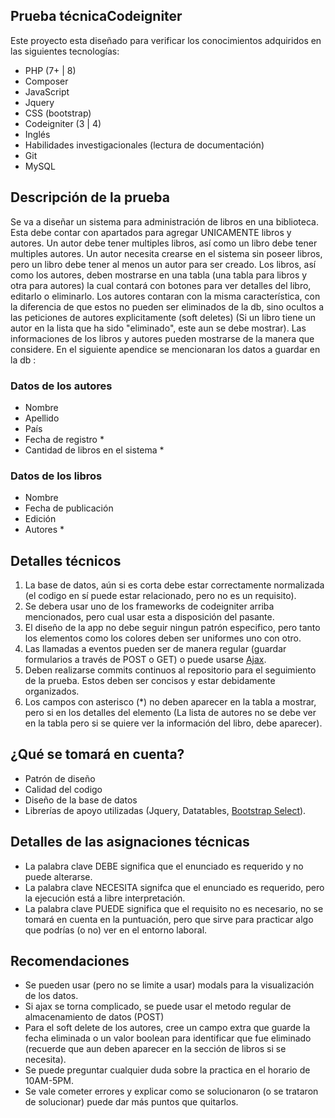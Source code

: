 ## Prueba técnicaCodeigniter

Este proyecto esta diseñado para verificar los conocimientos adquiridos en las siguientes tecnologías:

 - PHP (7+ | 8)
 - Composer
 - JavaScript
 - Jquery
 - CSS (bootstrap)
 - Codeigniter (3 | 4)
 - Inglés 
 - Habilidades investigacionales (lectura de documentación)
 - Git
 - MySQL

## Descripción de la prueba

Se va a diseñar un sistema para administración de libros en una biblioteca. Esta debe contar con apartados para agregar UNICAMENTE libros y autores. Un autor debe tener multiples libros, así como un libro debe tener multiples autores. Un autor necesita crearse en el sistema sin poseer libros, pero un libro debe tener al menos un autor para ser creado. Los libros, así como los autores, deben mostrarse en una tabla (una tabla para libros y otra para autores) la cual contará con botones para ver detalles del libro, editarlo o eliminarlo. Los autores contaran con la misma característica, con la diferencia de que estos no pueden ser eliminados de la db, sino ocultos a las peticiones de autores explicitamente (soft deletes) (Si un libro tiene un autor en la lista que ha sido "eliminado", este aun se debe mostrar). Las informaciones de los libros y autores pueden mostrarse de la manera que considere. En el siguiente apendice se mencionaran los datos a guardar en la db :

### Datos de los autores

 - Nombre 
 - Apellido 
 - País 
 - Fecha de registro *
 - Cantidad de libros en el sistema *

### Datos de los libros
- Nombre
- Fecha de publicación
- Edición
- Autores *


## Detalles técnicos

 1. La base de datos, aún si es corta debe estar correctamente normalizada (el codigo en sí puede estar relacionado, pero no es un requisito).
 2. Se debera usar uno de los frameworks de codeigniter arriba mencionados, pero cual usar esta a disposición del pasante.
 3. El diseño de la app no debe seguir ningun patrón especifico, pero tanto los elementos como los colores deben ser uniformes uno con otro.
 4. Las llamadas a eventos pueden ser de manera regular (guardar formularios a través de POST o GET) o puede usarse [Ajax](https://guias.makeitreal.camp/jquery/realizando-peticiones-con-ajax).
 5. Deben realizarse commits continuos al repositorio para el seguimiento de la prueba. Estos deben ser concisos y estar debidamente organizados.
 6. Los campos con asterisco (*) no deben aparecer en la tabla a mostrar, pero si en los detalles del elemento (La lista de autores no se debe ver en la tabla pero si se quiere ver la información del libro, debe aparecer).

## ¿Qué se tomará en cuenta?

 - Patrón de diseño
 - Calidad del codigo
 - Diseño de la base de datos
 - Librerías de apoyo utilizadas (Jquery, Datatables, [Bootstrap Select](https://developer.snapappointments.com/bootstrap-select/)).

## Detalles de las asignaciones técnicas

 - La palabra clave DEBE significa que el enunciado es requerido y no puede alterarse.
 - La palabra clave NECESITA signifca que el enunciado es requerido, pero la ejecución está a libre interpretación.
 - La palabra clave PUEDE significa que el requisito no es necesario, no se tomará en cuenta en la puntuación, pero que sirve para practicar algo que podrías (o no) ver en el entorno laboral. 
 
 ## Recomendaciones
 - Se pueden usar (pero no se limite a usar) modals para la visualización de los datos.
 - Si ajax se torna complicado, se puede usar el metodo regular de almacenamiento de datos (POST)
 - Para el soft delete de los autores, cree un campo extra que guarde la fecha eliminada o un valor boolean para identificar que fue eliminado (recuerde que aun deben aparecer en la sección de libros si se necesita).
 - Se puede preguntar cualquier duda sobre la practica en el horario de 10AM-5PM.
 - Se vale cometer errores y explicar como se solucionaron (o se trataron de solucionar) puede dar más puntos que quitarlos.

